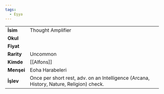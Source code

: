 ```yaml
---
tags:
  - Eşya
---  
```

  
|  |  |  
|---|---|  
| **İsim** | Thought Amplifier|  
| **Okul** | |  
| **Fiyat** | |  
| **Rarity** | Uncommon|  
| **Kimde** | [[Alfons]]|  
| **Menşei** | Eoha Harabeleri|  
| **İşlev** | Once per short rest, adv. on an Intelligence (Arcana, History, Nature, Religion) check.|  
